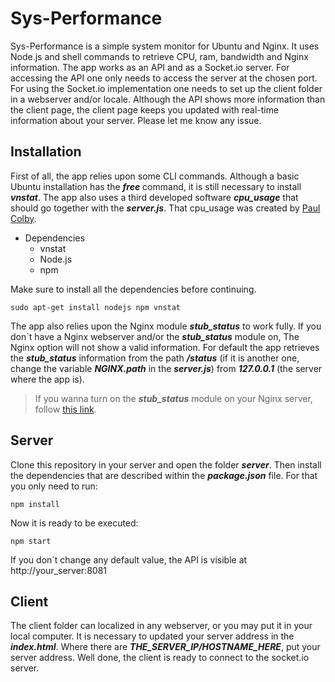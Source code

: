 Sys-Performance
===============
Sys-Performance is a simple system monitor for Ubuntu and Nginx. It uses Node.js and shell commands to retrieve CPU, ram, bandwidth and Nginx information.  The app works as an API and as a Socket.io server. For accessing the API one only needs to access the server at the chosen port. For using the Socket.io implementation one needs to set up the client folder in a webserver and/or locale. Although the API shows more information than the client page, the client page keeps you updated with real-time information about your server. Please let me know any issue.

Installation
------------
First of all, the app relies upon some CLI commands. Although a basic Ubuntu installation has the ***free*** command, it is still necessary to install ***vnstat***. The app also uses a third developed software ***cpu_usage*** that should go together with the ***server.js***. That cpu_usage was created by [Paul Colby](http://colby.id.au).

 - Dependencies
	 - vnstat
	 - Node.js
	 - npm

Make sure to install all the dependencies before continuing.

    sudo apt-get install nodejs npm vnstat

The app also relies upon the Nginx module ***stub_status*** to work fully. If you don`t have a Nginx webserver and/or the ***stub_status*** module on, The Nginx option will not show a valid information.
For default the app retrieves the ***stub_status*** information from the path ***/status*** (if it is another one, change the variable ***NGINX.path*** in the ***server.js***) from ***127.0.0.1*** (the server where the app is).

> If you wanna turn on the ***stub_status*** module on your Nginx server, follow [this link](http://nginx.org/en/docs/http/ngx_http_stub_status_module.html).

Server
------
Clone this repository in your server and open the folder ***server***. Then install the dependencies that are described within the ***package.json*** file. For that you only need to run:

    npm install

Now it is ready to be executed:

    npm start

If you don`t change any default value, the API is visible at http://your_server:8081

Client
------
The client folder can localized in any webserver, or you may put it in your local computer. It is necessary to updated your server address in the ***index.html***. Where there are ***THE_SERVER_IP/HOSTNAME_HERE***, put your server address.
Well done, the client is ready to connect to the socket.io server.